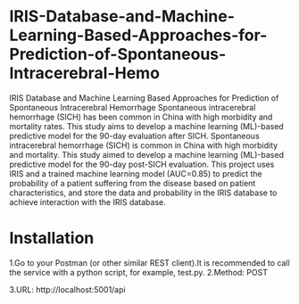 # IRIS-Database-and-Machine-Learning-Based-Approaches-for-Prediction-of-Spontaneous-Intracerebral-Hemo
IRIS Database and Machine Learning Based Approaches for Prediction of Spontaneous Intracerebral Hemorrhage
Spontaneous intracerebral hemorrhage (SICH) has been common in China with high morbidity and mortality rates. This study aims to develop a machine learning (ML)-based predictive model for the 90-day evaluation after SICH.
Spontaneous intracerebral hemorrhage (SICH) is common in China with high morbidity and mortality. This study aimed to develop a machine learning (ML)-based predictive model for the 90-day post-SICH evaluation. This project uses IRIS and a trained machine learning model (AUC=0.85) to predict the probability of a patient suffering from the disease based on patient characteristics, and store the data and probability in the IRIS database to achieve interaction with the IRIS database.
# Installation
1.Go to your Postman (or other similar REST client).It is recommended to call the service with a python script, for example, test.py.
2.Method: POST

3.URL: http://localhost:5001/api

